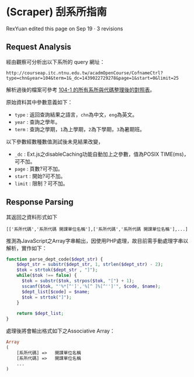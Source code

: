 # (Scraper) 刮系所指南

RexYuan edited this page on Sep 19 · 3 revisions

## Request Analysis
經由觀察可分析出以下系所的 query 網址：

```URL
http://courseap.itc.ntnu.edu.tw/acadmOpenCourse/CofnameCtrl?type=chn&year=104&term=1&_dc=1439022729278&page=1&start=0&limit=25
```

解析過後的檔案可參考 [104-1 的所有系所與代碼整理後的對照表](https://gist.github.com/RexYuan/b059800c6e44b074e9f6#file-104-1_dept-md)。

原始資料其中參數意義如下：
* `type` : 返回查詢結果之語言，`chn`為中文，`eng`為英文。
* `year` : 查詢之學年。
* `term` : 查詢之學期，`1`為上學期，`2`為下學期，`3`為暑期班。

以下參數經數種數值測試後未見結果改變，
* `_dc`  : Ext.js之disableCaching功能自動加上之參數，值為POSIX TIME(ms)，可不加。
* `page` : 頁數?可不加。
* `start` : 開始?可不加。
* `limit` : 限制？可不加。

## Response Parsing
其返回之資料形式如下
```
[['系所代碼','系所代碼 開課單位名稱'],['系所代碼','系所代碼 開課單位名稱'],...]
```
推測為JavaScript之Array字串輸出，因使用PHP處理，故目前需手動處理字串以解析，實作如下：
```php
function parse_dept_code($dept_str) {
    $dept_str = substr($dept_str, 1, strlen($dept_str) - 2);
    $tok = strtok($dept_str , "]");
    while($tok !== false) {
      $tok = substr($tok, strpos($tok, "[") + 1);
      sscanf($tok, "'%*[^']','%[^ ]%[^'']'", $code, $name);
      $dept_list[$code] = $name;
      $tok = strtok("]");
    }
  
    return $dept_list;
}
```
處理後將會輸出格式如下之Associative Array：
```php
Array
(
    [系所代碼] =>   開課單位名稱
    [系所代碼] =>   開課單位名稱
    ...
)
```